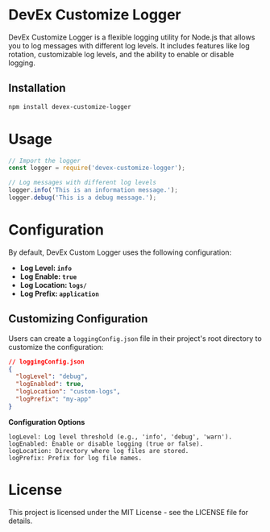 # DevEx Customize Logger

DevEx Customize Logger is a flexible logging utility for Node.js that allows you to log messages with different log levels. It includes features like log rotation, customizable log levels, and the ability to enable or disable logging.

## Installation

```bash
npm install devex-customize-logger
```
# Usage
```javascript
// Import the logger
const logger = require('devex-customize-logger');

// Log messages with different log levels
logger.info('This is an information message.');
logger.debug('This is a debug message.');
```
# Configuration
By default, DevEx Custom Logger uses the following configuration:
* **Log Level: `info`**
* **Log Enable: `true`**
* **Log Location: `logs/`**
* **Log Prefix: `application`**

## Customizing Configuration

Users can create a `loggingConfig.json` file in their project's root directory to customize the configuration:

```json
// loggingConfig.json
{
  "logLevel": "debug",
  "logEnabled": true,
  "logLocation": "custom-logs",
  "logPrefix": "my-app"
}
```
**Configuration Options**

    logLevel: Log level threshold (e.g., 'info', 'debug', 'warn').
    logEnabled: Enable or disable logging (true or false).
    logLocation: Directory where log files are stored.
    logPrefix: Prefix for log file names.
# License
This project is licensed under the MIT License - see the LICENSE file for details.
